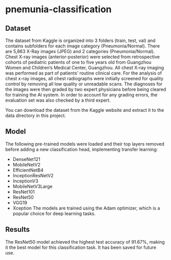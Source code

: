 # pnemunia-classification
## Dataset
The dataset from Kaggle is organized into 3 folders (train, test, val) and contains subfolders for each image category (Pneumonia/Normal). There are 5,863 X-Ray images (JPEG) and 2 categories (Pneumonia/Normal). Chest X-ray images (anterior-posterior) were selected from retrospective cohorts of pediatric patients of one to five years old from Guangzhou Women and Children’s Medical Center, Guangzhou. All chest X-ray imaging was performed as part of patients’ routine clinical care. For the analysis of chest x-ray images, all chest radiographs were initially screened for quality control by removing all low quality or unreadable scans. The diagnoses for the images were then graded by two expert physicians before being cleared for training the AI system. In order to account for any grading errors, the evaluation set was also checked by a third expert.

You can download the dataset from the Kaggle website and extract it to the data directory in this project.



## Model
The following pre-trained models were loaded and their top layers removed before adding a new classification head, implementing transfer learning:

- DenseNet121
- MobileNetV2
- EfficientNetB4
- InceptionResNetV2
- InceptionV3
- MobileNetV3Large
- ResNet101
- ResNet50
- VGG19
- Xception
The models are trained using the Adam optimizer, which is a popular choice for deep learning tasks.


## Results
The ResNet50 model achieved the highest test accuracy of 91.67%, making it the best model for this classification task. It has been saved for future use.

